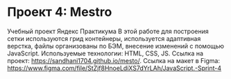 # Проект 4: Mestro
Учебный проект Яндекс Практикума
В этой работе для построения сетки используются грид контейнеры, используется адаптивная верстка, файлы организованы по БЭМ, внесение изменений с помощью JavaScript.
Используемые технологии: HTML, CSS, JS. 
Ссылка на проект: https://sandhani1704.github.io/mesto/.
Ссылка на макет в Figma: https://www.figma.com/file/StZjf8HnoeLdiXS7dYrLAh/JavaScript.-Sprint-4